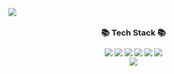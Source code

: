 <img src="https://capsule-render.vercel.app/api?type=waving&color=auto&height=200&section=header&text=childevnote&fontSize=90" />

<div align=center>
<h3>📚 Tech Stack 📚</h3>
</div>
<div align="center">
  <img src="https://img.shields.io/badge/HTML-E34F26?style=flat&logo=HTML&logoColor=white"/>
  <img src="https://img.shields.io/badge/CSS-1572B6?style=flat&logo=CSS&logoColor=white"/>
  <img src="https://img.shields.io/badge/React-61DAFB?style=flat&logo=React&logoColor=white"/>
  <img src="https://img.shields.io/badge/MUI-007FFF?style=flat&logo=MUI&logoColor=white" />
  <img src="https://img.shields.io/badge/JavaScript-F7DF1E?style=flat&logo=JavaScript&logoColor=white" />
  <img src="https://img.shields.io/badge/TypeScript-3178C6?style=flat&logo=TypeScript&logoColor=white" />
	<br>
  <img src="https://img.shields.io/badge/Firebase-FFCA28?style=flat&logo=Firebase&logoColor=white" />

</div>
